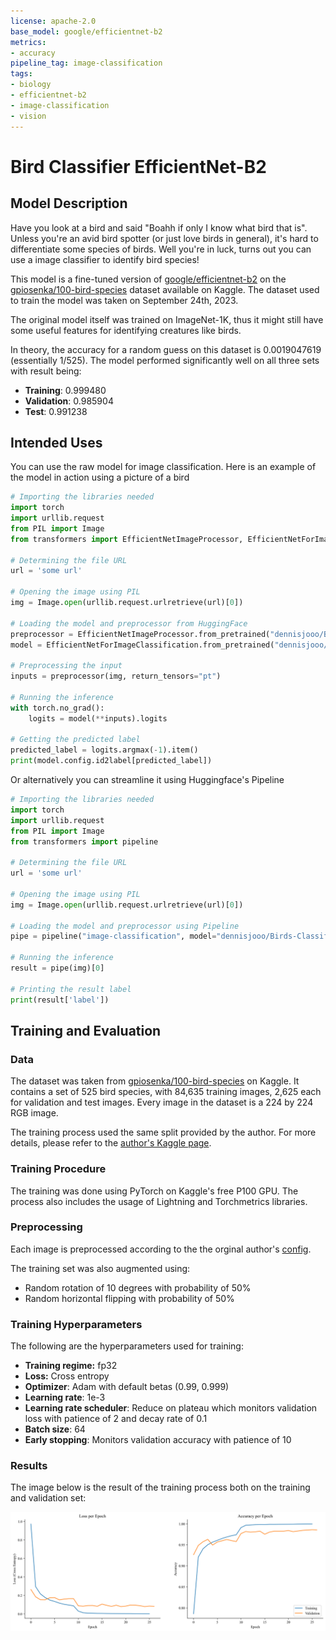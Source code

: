 ```yaml
---
license: apache-2.0
base_model: google/efficientnet-b2
metrics:
- accuracy
pipeline_tag: image-classification
tags:
- biology
- efficientnet-b2
- image-classification
- vision
---
```


# Bird Classifier EfficientNet-B2 

## Model Description

Have you look at a bird and said "Boahh if only I know what bird that is". 
Unless you're an avid bird spotter (or just love birds in general), it's hard to differentiate some species of birds.
Well you're in luck, turns out you can use a image classifier to identify bird species!

This model is a fine-tuned version of [google/efficientnet-b2](https://huggingface.co/google/efficientnet-b2)
on the [gpiosenka/100-bird-species](https://www.kaggle.com/datasets/gpiosenka/100-bird-species) dataset available on Kaggle.
The dataset used to train the model was taken on September 24th, 2023. 

The original model itself was trained on ImageNet-1K, thus it might still have some useful features for identifying creatures like birds.

In theory, the accuracy for a random guess on this dataset is 0.0019047619 (essentially 1/525). 
The model performed significantly well on all three sets with result being:

- **Training**: 0.999480
- **Validation**: 0.985904
- **Test**: 0.991238

## Intended Uses

You can use the raw model for image classification.
Here is an example of the model in action using a picture of a bird

```python
# Importing the libraries needed
import torch
import urllib.request
from PIL import Image
from transformers import EfficientNetImageProcessor, EfficientNetForImageClassification

# Determining the file URL
url = 'some url'

# Opening the image using PIL
img = Image.open(urllib.request.urlretrieve(url)[0])

# Loading the model and preprocessor from HuggingFace
preprocessor = EfficientNetImageProcessor.from_pretrained("dennisjooo/Birds-Classifier-EfficientNetB2")
model = EfficientNetForImageClassification.from_pretrained("dennisjooo/Birds-Classifier-EfficientNetB2")

# Preprocessing the input
inputs = preprocessor(img, return_tensors="pt")

# Running the inference
with torch.no_grad():
    logits = model(**inputs).logits

# Getting the predicted label
predicted_label = logits.argmax(-1).item()
print(model.config.id2label[predicted_label])
```

Or alternatively you can streamline it using Huggingface's Pipeline

```python
# Importing the libraries needed
import torch
import urllib.request
from PIL import Image
from transformers import pipeline

# Determining the file URL
url = 'some url'

# Opening the image using PIL
img = Image.open(urllib.request.urlretrieve(url)[0])

# Loading the model and preprocessor using Pipeline
pipe = pipeline("image-classification", model="dennisjooo/Birds-Classifier-EfficientNetB2")

# Running the inference
result = pipe(img)[0]

# Printing the result label
print(result['label'])
```

## Training and Evaluation

### Data

The dataset was taken from [gpiosenka/100-bird-species](https://www.kaggle.com/datasets/gpiosenka/100-bird-species) on Kaggle. 
It contains a set of 525 bird species, with 84,635 training images, 2,625 each for validation and test images. 
Every image in the dataset is a 224 by 224 RGB image.

The training process used the same split provided by the author.
For more details, please refer to the [author's Kaggle page](https://www.kaggle.com/datasets/gpiosenka/100-bird-species).

### Training Procedure 

The training was done using PyTorch on Kaggle's free P100 GPU. The process also includes the usage of Lightning and Torchmetrics libraries.

### Preprocessing 
Each image is preprocessed according to the the orginal author's [config](https://huggingface.co/google/efficientnet-b2/blob/main/preprocessor_config.json).

The training set was also augmented using:

- Random rotation of 10 degrees with probability of 50%
- Random horizontal flipping with probability of 50%

### Training Hyperparameters

The following are the hyperparameters used for training:

- **Training regime:** fp32
- **Loss:** Cross entropy
- **Optimizer**: Adam with default betas (0.99, 0.999)
- **Learning rate**: 1e-3
- **Learning rate scheduler**: Reduce on plateau which monitors validation loss with patience of 2 and decay rate of 0.1
- **Batch size**: 64
- **Early stopping**: Monitors validation accuracy with patience of 10

### Results

The image below is the result of the training process both on the training and validation set:

![Training results](https://github.com/dennisjooo/Birds-Classifier-EfficientNetB2/raw/main/logs/metrics.png)

